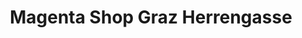 ---
title: "Magenta Shop Graz Herrengasse"
url: /graz/magenta-shop-graz-herrengasse/
shop: Handy
---